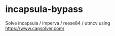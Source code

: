 # incapsula-bypass
Solve incapsula / imperva / reese84 / utmcv using https://www.capsolver.com/
        